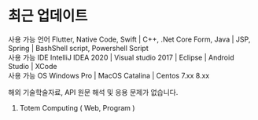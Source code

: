 # 최근 업데이트

사용 가능 언어   Flutter, Native Code, Swift | C++, .Net Core Form, Java | JSP, Spring | BashShell script, Powershell Script <br />
사용 가능 IDE   IntelliJ IDEA 2020 | Visual studio 2017 | Eclipse | Android Studio | XCode<br />
사용 가능 OS    Windows Pro | MacOS Catalina | Centos 7.xx 8.xx<br />

해외 기술학술자료, API 원문 해석 및 응용 문제가 없습니다.


1. Totem Computing ( Web, Program )
